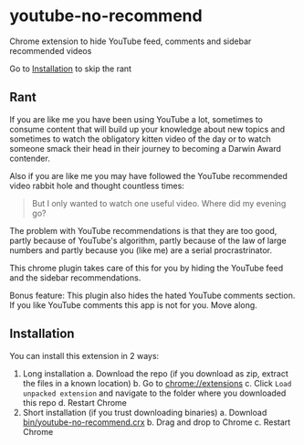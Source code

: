 # youtube-no-recommend
Chrome extension to hide YouTube feed, comments and sidebar recommended videos

Go to [Installation](#Installation) to skip the rant

## Rant

If you are like me you have been using YouTube a lot, sometimes to consume content that 
will build up your knowledge about new topics and sometimes to watch the obligatory 
kitten video of the day or to watch someone smack their head in their journey to
becoming a Darwin Award contender.

Also if you are like me you may have followed the YouTube recommended video rabbit hole
and thought countless times:
> But I only wanted to watch one useful video. Where did my evening go?

The problem with YouTube recommendations is that they are too good, partly because 
of YouTube's algorithm, partly because of the law of large numbers and partly because
you (like me) are a serial procrastrinator.

This chrome plugin takes care of this for you by hiding the YouTube feed and the sidebar 
recommendations.

Bonus feature: This plugin also hides the hated YouTube comments section.
If you like YouTube comments this app is not for you. Move along.

## Installation

You can install this extension in 2 ways:

1. Long installation
  a. Download the repo (if you download as zip, extract the files in a known location)
  b. Go to [chrome://extensions](chrome://extensions)
  c. Click `Load unpacked extension` and navigate to the folder where you downloaded this repo
  d. Restart Chrome
2. Short installation (if you trust downloading binaries)
  a. Download [bin/youtube-no-recommend.crx](https://github.com/georgepar/youtube-no-recommend/raw/master/bin/youtube-no-recommend.crx)
  b. Drag and drop to Chrome
  c. Restart Chrome
